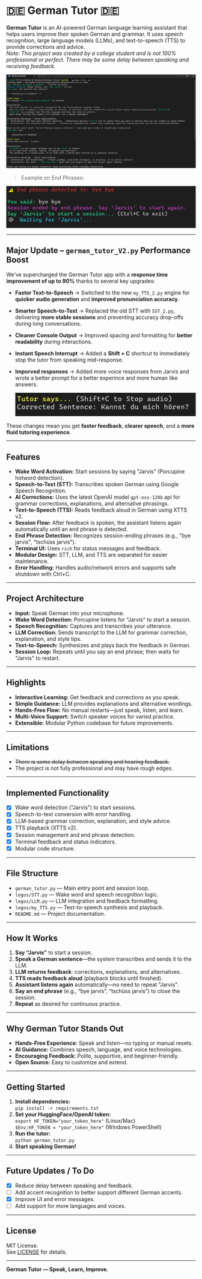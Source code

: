 # 🇩🇪 German Tutor 🇩🇪

**German Tutor** is an AI-powered German language learning assistant that helps users improve their spoken German and grammar. It uses speech recognition, large language models (LLMs), and text-to-speech (TTS) to provide corrections and advice.  
*Note: This project was created by a college student and is not 100% professional or perfect. There may be some delay between speaking and receiving feedback.*

![alt text](assets/image.png)

> Example on End Phrases:

![alt text](assets/image_3.png)

---
## **Major Update – `german_tutor_V2.py` Performance Boost** 

We’ve supercharged the German Tutor app with a **response time improvement of up to 90%** thanks to several key upgrades:

* **Faster Text-to-Speech** → Switched to the new `my_TTS_2.py` engine for **quicker audio generation** and **improved pronunciation accuracy**.
* **Smarter Speech-to-Text** → Replaced the old STT with `SST_2.py`, delivering **more stable sessions** and preventing accuracy drop-offs during long conversations.
* **Cleaner Console Output** → Improved spacing and formatting for **better readability** during interactions. 
* **Instant Speech Interrupt** → Added a **Shift + C** shortcut to immediately stop the tutor from speaking mid-response. 
* **Imporved responses** → Added more voice responses from Jarvis and wrote a better prompt for a better experince and more human like answers.
  
  ![alt text](assets/image_2.png)

These changes mean you get **faster feedback**, **clearer speech**, and a **more fluid tutoring experience**.


---

## Features

- **Wake Word Activation:** Start sessions by saying "Jarvis" (Porcupine hotword detection).
- **Speech-to-Text (STT):** Transcribes spoken German using Google Speech Recognition.
- **AI Corrections:** Uses the latest OpenAI model `gpt-oss-120b` api for grammar corrections, explanations, and alternative phrasings.
- **Text-to-Speech (TTS):** Reads feedback aloud in German using XTTS v2.
- **Session Flow:** After feedback is spoken, the assistant listens again automatically until an end phrase is detected.
- **End Phrase Detection:** Recognizes session-ending phrases (e.g., "bye jarvis", "tschüss jarvis").
- **Terminal UI:** Uses `rich` for status messages and feedback.
- **Modular Design:** STT, LLM, and TTS are separated for easier maintenance.
- **Error Handling:** Handles audio/network errors and supports safe shutdown with Ctrl+C.

---

## Project Architecture

- **Input:** Speak German into your microphone.
- **Wake Word Detection:** Porcupine listens for "Jarvis" to start a session.
- **Speech Recognition:** Captures and transcribes your utterance.
- **LLM Correction:** Sends transcript to the LLM for grammar correction, explanation, and style tips.
- **Text-to-Speech:** Synthesizes and plays back the feedback in German.
- **Session Loop:** Repeats until you say an end phrase; then waits for "Jarvis" to restart.

---

## Highlights

- **Interactive Learning:** Get feedback and corrections as you speak.
- **Simple Guidance:** LLM provides explanations and alternative wordings.
- **Hands-Free Flow:** No manual restarts—just speak, listen, and learn.
- **Multi-Voice Support:** Switch speaker voices for varied practice.
- **Extensible:** Modular Python codebase for future improvements.

---

## Limitations

- ~~There is some delay between speaking and hearing feedback.~~
- The project is not fully professional and may have rough edges.

---

## Implemented Functionality

- [x] Wake word detection ("Jarvis") to start sessions.
- [x] Speech-to-text conversion with error handling.
- [x] LLM-based grammar correction, explanation, and style advice.
- [x] TTS playback (XTTS v2).
- [x] Session management and end phrase detection.
- [x] Terminal feedback and status indicators.
- [x] Modular code structure.

---

## File Structure

- `german_tutor.py` — Main entry point and session loop.
- `legos/STT.py` — Wake word and speech recognition logic.
- `legos/LLM.py` — LLM integration and feedback formatting.
- `legos/my_TTS.py` — Text-to-speech synthesis and playback.
- `README.md` — Project documentation.

---

## How It Works

1. **Say “Jarvis”** to start a session.
2. **Speak a German sentence**—the system transcribes and sends it to the LLM.
3. **LLM returns feedback**: corrections, explanations, and alternatives.
4. **TTS reads feedback aloud** (playback blocks until finished).
5. **Assistant listens again** automatically—no need to repeat "Jarvis".
6. **Say an end phrase** (e.g., “bye jarvis”, “tschüss jarvis”) to close the session.
7. **Repeat** as desired for continuous practice.

---

## Why German Tutor Stands Out

- **Hands-Free Experience:** Speak and listen—no typing or manual resets.
- **AI Guidance:** Combines speech, language, and voice technologies.
- **Encouraging Feedback:** Polite, supportive, and beginner-friendly.
- **Open Source:** Easy to customize and extend.

---

## Getting Started

1. **Install dependencies:**  
   `pip install -r requirements.txt`
2. **Set your HuggingFace/OpenAI token:**  
   `export HF_TOKEN="your_token_here"` (Linux/Mac)  
   `$Env:HF_TOKEN = "your_token_here"` (Windows PowerShell)
3. **Run the tutor:**  
   `python german_tutor.py`
4. **Start speaking German!**

---

## Future Updates / To Do

- [x] Reduce delay between speaking and feedback.
- [ ] Add accent recognition to better support different German accents.
- [x] Improve UI and error messages.
- [ ] Add support for more languages and voices.

---

## License

MIT License.  
See [LICENSE](LICENSE) for details.

---

**German Tutor — Speak, Learn, Improve.**
